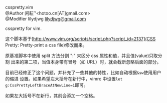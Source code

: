 csspretty.vim  
@Author 闲耘™<hotoo.cn[AT]gmail.com>  
@Modifier lilydjwg <lilydjwg@gmail.com>  

csspretty for vim.

这个脚本基于[http://www.vim.org/scripts/script.php?script_id=2137](CSS Pretty:
Pretty-print a css file)修改而来。

原基准脚本中使用 split 方法分割 ":" 来区分 css 属性和值，并且值(value)只取分割
出来的第二项，当值本身带有冒号（如 URL）时，就会截断忽略后面的部分。

目前已经修正了这个问题，并补充了一些其他的特性，比如自动根据`&sw`使用用户的缩进
设置。如果希望左大括号在新行中，vimrc 中设置`let g:CssPrettyLeftBraceAtNewLine=1`即可。

如果左大括号不在新行，其前会添加一个空格。
